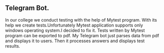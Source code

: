 ## Telegram Bot.
In our college we conduct testing with the help of Mytest program.
With its help we create tests.Unfortunately Mytest application supports
only windows operating system.I decided to fix it.
Tests written by Mytest program can be exported to pdf.
My Telegram bot just parses data from pdf and displays it to users.
Then it processes answers and displays test results.

